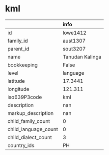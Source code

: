 # kml
|                      | info            |
|:---------------------|:----------------|
| id                   | lowe1412        |
| family_id            | aust1307        |
| parent_id            | sout3207        |
| name                 | Tanudan Kalinga |
| bookkeeping          | False           |
| level                | language        |
| latitude             | 17.3441         |
| longitude            | 121.311         |
| iso639P3code         | kml             |
| description          | nan             |
| markup_description   | nan             |
| child_family_count   | 0               |
| child_language_count | 0               |
| child_dialect_count  | 3               |
| country_ids          | PH              |